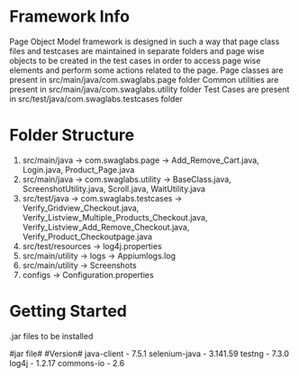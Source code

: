 # Framework Info
 Page Object Model framework is designed in such a way that page class files and testcases are maintained in separate folders and page wise objects to be created in the test cases in order to access page wise elements and perform some actions related to the page.
 Page classes are present in src/main/java/com.swaglabs.page folder
 Common utilities are present in src/main/java/com.swaglabs.utility folder
 Test Cases are present in src/test/java/com.swaglabs.testcases folder
 

# Folder Structure
1. src/main/java -> com.swaglabs.page      -> Add_Remove_Cart.java, Login.java, Product_Page.java 
2. src/main/java -> com.swaglabs.utility   -> BaseClass.java, ScreenshotUtility.java, Scroll.java, WaitUtility.java
3. src/test/java -> com.swaglabs.testcases -> Verify_Gridview_Checkout.java, Verify_Listview_Multiple_Products_Checkout.java, Verify_Listview_Add_Remove_Checkout.java,                                                        Verify_Product_Checkoutpage.java
4. src/test/resources -> log4j.properties
5. src/main/utility   -> logs ->  Appiumlogs.log
6. src/main/utility   -> Screenshots
7. configs            -> Configuration.properties

# Getting Started
.jar files to be installed

#jar file#        #Version#
java-client    -     7.5.1
selenium-java  -     3.141.59
testng         -     7.3.0
log4j          -     1.2.17
commons-io     -     2.6

